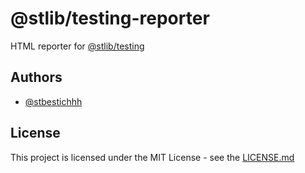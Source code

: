 # @stlib/testing-reporter

HTML reporter for [@stlib/testing](https://github.com/stbestichhh/stlib-testing)

## Authors

- [@stbestichhh](https://www.github.com/stbestichhh)

## License

This project is licensed under the MIT License - see the [LICENSE.md](LICENSE)
